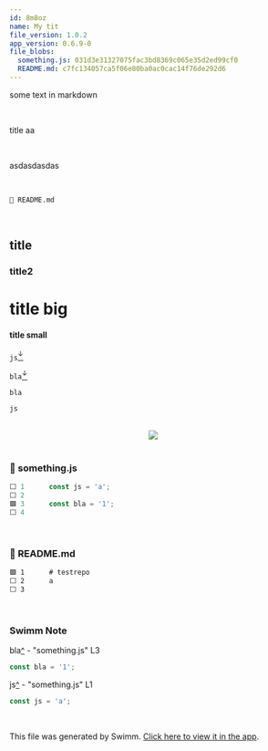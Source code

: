 ```yaml
---
id: 8m8oz
name: My tit
file_version: 1.0.2
app_version: 0.6.9-0
file_blobs:
  something.js: 031d3e31327075fac3bd8369c065e35d2ed99cf0
  README.md: c7fc134057ca5f06e80ba0ac0cac14f76de292d6
---
```


some text in markdown

<br/>

title aa

<br/>

asdasdasdas

<br/>

`📄 README.md`

<br/>

## title

### title2

# title big

#### title small

`js`[<sup id="EUtBL">↓</sup>](#f-EUtBL)

`bla`[<sup id="PNrVV">↓</sup>](#f-PNrVV)

`bla`

`js`

<br/>

<div align="center"><img src="https://firebasestorage.googleapis.com/v0/b/swimm-dev-content/o/repositories%2FZ2l0aHViJTNBJTNBdGVzdHJlcG8lM0ElM0FZb3NzaVNhYWRp%2Fedcb2333-9499-4acc-8698-7fe820259e93.png?alt=media&token=64201704-7da8-46a0-af5a-b3983a5165e8" style="width:'100%'"/></div>

<br/>

<!-- NOTE-swimm-snippet: the lines below link your snippet to Swimm -->
### 📄 something.js
```javascript
⬜ 1      const js = 'a';
⬜ 2      
🟩 3      const bla = '1';
⬜ 4      
```

<br/>

<!-- NOTE-swimm-snippet: the lines below link your snippet to Swimm -->
### 📄 README.md
```markdown
🟩 1      # testrepo
⬜ 2      a
⬜ 3      
```

<br/>

<!-- THIS IS AN AUTOGENERATED SECTION. DO NOT EDIT THIS SECTION DIRECTLY -->
### Swimm Note

<span id="f-PNrVV">bla</span>[^](#PNrVV) - "something.js" L3
```javascript
const bla = '1';
```

<span id="f-EUtBL">js</span>[^](#EUtBL) - "something.js" L1
```javascript
const js = 'a';
```

<br/>

This file was generated by Swimm. [Click here to view it in the app](https://swimm-web-app.web.app/repos/Z2l0aHViJTNBJTNBdGVzdHJlcG8lM0ElM0FZb3NzaVNhYWRp/docs/8m8oz).